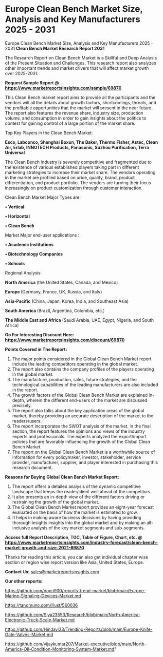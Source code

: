 # Europe Clean Bench Market Size, Analysis and Key Manufacturers 2025 - 2031
Europe Clean Bench Market Size, Analysis and Key Manufacturers 2025 - 2031
<strong>Clean Bench Market Research Report 2031</strong>

The Research Report on Clean Bench Market is a Skillful and Deep Analysis of the Present Situation and Challenges. This research report also analyzes other important trends and market drivers that will affect market growth over 2025-2031.

<strong>Request Sample Report @ <a href=https://www.marketreportsinsights.com/sample/69870>https://www.marketreportsinsights.com/sample/69870</a></strong>

This Clean Bench market report aims to provide all the participants and the vendors will all the details about growth factors, shortcomings, threats, and the profitable opportunities that the market will present in the near future. The report also features the revenue share, industry size, production volume, and consumption in order to gain insights about the politics to contest for gaining control of a large portion of the market share.

Top Key Players in the Clean Bench Market:

<strong>Esco, Labconco, Shanghai Boxun, The Baker, Thermo Fisher, Astec, Clean Air, Erlab, INNOTECH Products, Panasonic, Suzhou Purification, Terra Universal</strong>

The Clean Bench Industry is severely competitive and fragmented due to the existence of various established players taking part in different marketing strategies to increase their market share. The vendors operating in the market are profiled based on price, quality, brand, product differentiation, and product portfolio. The vendors are turning their focus increasingly on product customization through customer interaction.

Clean Bench Market Major Types are:

<strong>• Vertical

• Horizontal

• Clean Bench</strong>

Market Major end-user applications :

<strong>• Academic Institutions

• Biotechnology Companies 

• Schools</strong>

Regional Analysis

</u><strong><b>North America</b></strong> (the United States, Canada, and Mexico)

<strong><b>Europe </b></strong>(Germany, France, UK, Russia, and Italy)

<strong><b>Asia-Pacific</b></strong> (China, Japan, Korea, India, and Southeast Asia)

<strong><b>South America</b></strong> (Brazil, Argentina, Colombia, etc.)

<strong><b>The Middle East and Africa</b></strong> (Saudi Arabia, UAE, Egypt, Nigeria, and South Africa)

<strong>Go For Interesting Discount Here: <a href=https://www.marketreportsinsights.com/discount/69870>https://www.marketreportsinsights.com/discount/69870</a></strong>

<strong>Points Covered in The Report:</strong>
<ol>
  <li>The major points considered in the Global Clean Bench Market report include the leading competitors operating in the global market.</li>
  <li>The report also contains the company profiles of the players operating in the global market.</li>
  <li>The manufacture, production, sales, future strategies, and the technological capabilities of the leading manufacturers are also included in the report.</li>
  <li>The growth factors of the Global Clean Bench Market are explained in-depth, wherein the different end-users of the market are discussed precisely.</li>
  <li>The report also talks about the key application areas of the global market, thereby providing an accurate description of the market to the readers/users.</li>
  <li>The report incorporates the SWOT analysis of the market. In the final section, the report features the opinions and views of the industry experts and professionals. The experts analyzed the export/import policies that are favorably influencing the growth of the Global Clean Bench Market.</li>
  <li>The report on the Global Clean Bench Market is a worthwhile source of information for every policymaker, investor, stakeholder, service provider, manufacturer, supplier, and player interested in purchasing this research document.</li>
</ol>
<strong>Reasons for Buying Global Clean Bench Market Report:</strong>

<ol>
  <li>The report offers a detailed analysis of the dynamic competitive landscape that keeps the reader/client well ahead of the competitors.</li>
  <li>It also presents an in-depth view of the different factors driving or restraining the growth of the global market.</li>
  <li>The Global Clean Bench Market report provides an eight-year forecast evaluated on the basis of how the market is estimated to grow.</li>
  <li>It helps in making aware business decisions by having providing thorough insights insights into the global market and by making an all-inclusive analysis of the key market segments and sub-segments.</li>
</ol>
<strong>Access full Report Description, TOC, Table of Figure, Chart, etc. @ <a href=https://www.marketreportsinsights.com/industry-forecast/clean-bench-market-growth-and-size-2021-69870>https://www.marketreportsinsights.com/industry-forecast/clean-bench-market-growth-and-size-2021-69870</a></strong>


Thanks for reading this article; you can also get individual chapter wise section or region wise report version like Asia, United States, Europe.

<strong>Contact Us:</strong>
sales@marketreportsinsights.com

<strong>Our other reports:</strong>

<a href=https://github.com/noori900/reports-trend-market/blob/main/Europe-Marine-Signaling-Devices-Market.md>https://github.com/noori900/reports-trend-market/blob/main/Europe-Marine-Signaling-Devices-Market.md</a>

<a href=https://tanomuno.com/illust/560036>https://tanomuno.com/illust/560036</a>

<a href=https://github.com/Siya23553/Research/blob/main/North-America-Electronic-Truck-Scale-Market.md>https://github.com/Siya23553/Research/blob/main/North-America-Electronic-Truck-Scale-Market.md</a>

<a href=https://github.com/Hindavi23/Trending-Reports/blob/main/Europe-Knife-Gate-Valves-Market.md>https://github.com/Hindavi23/Trending-Reports/blob/main/Europe-Knife-Gate-Valves-Market.md</a>

<a href=https://github.com/vijaykumar207/Market-executive/blob/main/North-America-Oil-Condition-Monitoring-System-Market.md>https://github.com/vijaykumar207/Market-executive/blob/main/North-America-Oil-Condition-Monitoring-System-Market.md</a>"
